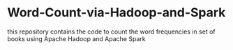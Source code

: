 # Word-Count-via-Hadoop-and-Spark
this repository contains the code to count the word frequencies in  set of books using Apache Hadoop and Apache Spark
